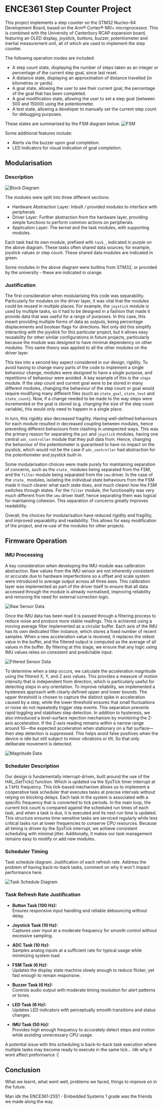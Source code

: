 # ENCE361 Step Counter Project

This project implements a step counter on the STM32 Nucleo-64 Development Board, based on the Arm® Cortex®-M0+ microprocessor. This is combined with the University of Canterbury RCAP expansion board, featuring an OLED display, joystick, buttons, buzzer, potentiometer and inertial measurement unit, all of which are used to implement the step counter.

The following operation modes are included:
- A step count state, displaying the number of steps taken as an integer or percentage of the current step goal, since last reset.
- A distance state, displaying an approximation of distance travelled (in kilometres or yards).
- A goal state, allowing the user to see their current goal, the percentage of the goal that has been completed.
- A goal modification state, allowing the user to set a step goal (between 500 and 15000) using the potentiometer.
- A test state, allowing a developer to manually set the current step count for debugging purposes.

These states are summarised by the FSM diagram below.
![FSM](./Documentation%20Images/fsm.png)

Some additional features include:
- Alerts via the buzzer upon goal completion.
- LED Indicators for visual indication of goal completion.

## Modularisation
### Description
![Block Diagram](./Documentation%20Images/block-diagram.png)

The modules were split into three different sections:
- Hardware Abstraction Layer: Inbuilt / provided modules to interface with peripherals
- Driver Layer: Further abstraction from the hardware layer, providing simple functions to perform common actions on peripherals.
- Application Layer: The kernel and the task modules, with supporting modules.

Each task had its own module, prefixed with `task_`, indicated in purple on the above diagram. These tasks often shared data sources; for example, joystick values or step count. These shared data modules
are indicated in green.

Some modules in the above diagram were builtins from STM32, or provided by the university - these are indicated in orange.

### Justification
The first consideration when modularising this code was separability. Particularly for modules on the driver layer,
it was vital that the modules could be reused in multiple places. For example, the `joystick` module is used by multiple
tasks, so it had to be designed in a fashion that made it provide data that was useful for a range of purposes. In this
case, this meant providing multiple forms of data as outputs, being percentage displacements and boolean flags for directions.
Not only did this simplify interacting with the joystick for this particular project, but it allows easy reusability for other
similar configurations in future projects, particularly because the module was designed to have minimal dependency on other modules.
This same theory was applied to all the other modules on the driver layer.

This ties into a second key aspect considered in our design, rigidity. To avoid having to change many parts of the code to
implement a single behaviour change, modules were designed to have a single purpose, and repetitions of behaviour were avoided. A key example of this is the `steps` module. If the step count and current goal were to be stored in many different modules, changing the behaviour of the step count or goal would require modifying many different files (such as `state_goal`, `state_test` and `state_count`). Now, if a change needed to be made to the way steps were incremented or the goal is stored (e.g. changing the size of the step count variable), this would only need to happen in a single place. 

In turn, this rigidity also decreased fragility. Having well-defined behaviours for each module resulted in decreased coupling between modules, hence preventing different behaviours from clashing in unexpected ways. This was the primary reason for separating the `pot` and `joystick` modules, having one central `adc_controller` module that they pull data from. Hence, changing the behaviour of the potentiometer is guaranteed to have no impact on the joystick, which would not be the case if `adc_controller` had abstraction for the potentiometer and joystick built-in.

Some modularisation choices were made purely for maintaining separation of concerns, such as the `state_` modules being separated from the FSM, and the `filter` module being separated from the `imu` driver. In the case of the `state_` modules, isolating the individual state behaviours from the FSM made it much clearer what each state does, and much clearer how the FSM switches through states. For the `filter` module, the functionality was very much different from the `imu` driver itself, hence separating them was logical for maintaining cohesion. This separation of concerns greatly improves readability.

Overall, the choices for modularisation have reduced rigidity and fragility, and improved separability and readability. This allows for easy modification of the project, and re-use of the modules for other projects.


## Firmware Operation

### IMU Processing
A key consideration when developing the IMU module was calibration abstraction. Raw values from the IMU sensor are not inherently consistent or accurate due to hardware imperfections so a offset and scale system were introduced to average output across all three axes. This calibration layer was implemented as part of the driver itself to ensure that all data accessed through the module is already normalised, improving reliability and removing the need for external correction logic.

![Raw Sensor Data](./Documentation%20Images/raw_sensor.png)

Once the IMU data has been read it is passed through a filtering process to reduce noise and produce more stable readings. This is achieved using a moving average filter implemented as a circular buffer. Each axis of the IMU has its own dedicated filter instance, which stores a fixed number of recent samples. When a new acceleration value is received, it replaces the oldest value in the buffer, and the filtered output is computed as the average of all values in the buffer. By filtering at this stage, we ensure that any logic using IMU values relies on consistent and predictable input.

![Filtered Sensor Data](./Documentation%20Images/filtered_sensor.png)

To determine when a step occurs, we calculate the acceleration magnitude using the filtered X, Y, and Z axis values. This provides a measure of motion intensity that is independent from direction, which is particularly useful for detecting steps in any orientation. To improve reliability, we implemented a hysteresis approach with clearly defined upper and lower bounds. The upper threshold is chosen to capture the distinct spike in acceleration caused by a step, while the lower threshold ensures that small fluctuations or noise do not repeatedly trigger step events. This separation prevents rapid toggling and stabilises step detection. In addition to hysteresis, we also introduced a level-surface rejection mechanism by monitoring the Z-axis acceleration. If the Z-axis reading remains within a narrow range around 1G—the expected acceleration when stationary on a flat surface—then step detection is suppressed. This helps avoid false positives when the device is idle but still subject to minor vibrations or tilt. So that only deliberate movement is detected.

![Magnitude Data](./Documentation%20Images/mag_sensor.png)

### Scheduler Description
Our design is fundamentally interrupt-driven, built around the use of the HAL_GetTick() function. Which is updated via the SysTick timer interrupt at a 1 kHz frequency. This tick-based mechanism allows us to implement a cooperative task scheduler that executes tasks at precise intervals without relying on blocking delays. Each task in the system is associated with a specific frequency that is converted to tick periods. In the main loop, the current tick count is compared against the scheduled run times of each task, and when a task is due, it is executed and its next run time is updated. This structure ensures time-sensitive tasks are serviced regularly while less critical tasks run at lower frequencies to conserve CPU resources. Because all timing is driven by the SysTick interrupt, we achieve consistent scheduling with minimal jitter. Additonally, it makes our task management remains easy to modify or add new modules.

### Scheduler Timing
Task schedule diagram. Justification of each refresh rate. Address the problem of having back-to-back tasks, comment on why it won't impact performance here.

![Task Schedule Diagram](./Documentation%20Images/task_schedule.png)

### Task Refresh Rate Justification

- **Button Task (100 Hz):**  
  Ensures responsive input handling and reliable debouncing without delay.

- **Joystick Task (10 Hz):**  
  Captures user input at a moderate frequency for smooth control without excessive sampling.

- **ADC Task (10 Hz):**  
  Samples analog inputs at a sufficient rate for typical usage while minimizing system load.

- **FSM Task (6 Hz):**  
  Updates the display state machine slowly enough to reduce flicker, yet fast enough to remain responsive.

- **Buzzer Task (6 Hz):**  
  Controls audio output with moderate timing resolution for alert patterns or tones.

- **LED Task (6 Hz):**  
  Updates LED indicators with perceptually smooth transitions and status changes.

- **IMU Task (50 Hz):**  
  Provides high enough frequency to accurately detect steps and motion while avoiding unnecessary CPU usage.

A potential issue with this scheduling is back-to-back task execution where multiple tasks may become ready to execute in the same tick... Idk why it wont affect preformance :|

## Conclusion
What we learnt, what went well, problems we faced, things to improve on in the future.

Man idk the ENCE361-25S1 - Embedded Systems 1 grade was the friends we made along the way.